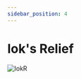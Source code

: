 ```yaml
---
sidebar_position: 4
---
```


# Iok's Relief

![IokR](https://vwiki.valorserver.com/api/item/picture/iok's%20relief)
